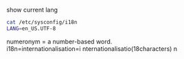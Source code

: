 
show current lang
```bash
cat /etc/sysconfig/i18n
LANG=en_US.UTF-8
```
numeronym  = a number-based word.  
i18n=internationalisation=i nternationalisatio(18characters) n

